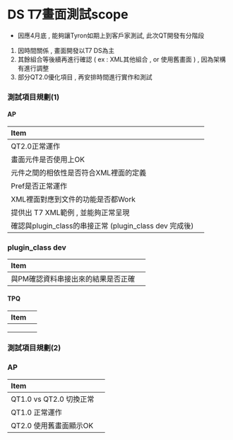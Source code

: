 # DS T7畫面測試scope

* 因應4月底 , 能夠讓Tyron如期上到客戶家測試, 此次QT開發有分階段

1. 因時間關係 , 畫面開發以T7 DS為主
2. 其餘組合等後續再進行確認 \( ex : XML其他組合 , or 使用舊畫面 \) , 因為架構有進行調整
3. 部分QT2.0優化項目 , 再安排時間進行實作和測試

### 測試項目規劃\(1\)

#### AP

| Item |  |
| :--- | :--- |
| QT2.0正常運作 |  |
| 畫面元件是否使用上OK |  |
| 元件之間的相依性是否符合XML裡面的定義 |  |
| Pref是否正常運作 |  |
| XML裡面對應到文件的功能是否都Work |  |
| 提供出 T7 XML範例 , 並能夠正常呈現 |  |
| 確認與plugin\_class的串接正常  \(plugin\_class dev 完成後\) |  |

### plugin\_class dev

| Item |  |
| :--- | :--- |
| 與PM確認資料串接出來的結果是否正確 |  |

#### TPQ

| Item |  |
| :--- | :--- |
|  |  |
|  |  |
|  |  |

### 測試項目規劃\(2\)

### AP

| Item |  |
| :--- | :--- |
| QT1.0 vs QT2.0 切換正常 |  |
| QT1.0 正常運作  |  |
| QT2.0 使用舊畫面顯示OK   |  |

